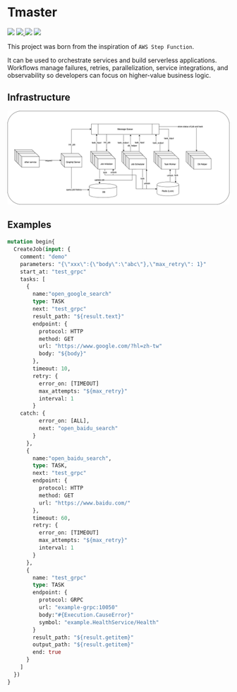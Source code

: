 # Tmaster

<p>
  <img src="https://img.shields.io/github/workflow/status/j75689/Tmaster/Checker?style=flat-square">
  <a href="https://github.com/j75689/Tmaster/blob/master/LICENSE">
    <img src="https://img.shields.io/github/license/globocom/go-buffer?color=blue&style=flat-square">
  </a>
  <img src="https://img.shields.io/github/go-mod/go-version/j75689/Tmaster?style=flat-square">
  <a href="https://pkg.go.dev/github.com/j75689/Tmaster">
    <img src="https://img.shields.io/badge/Go-reference-blue?style=flat-square">
  </a>
</p>

This project was born from the inspiration of `AWS Step Function`.

It can be used to orchestrate services and build serverless applications. Workflows manage failures, retries, parallelization, service integrations, and observability so developers can focus on higher-value business logic.

## Infrastructure

![infrastructure](infra.png)


## Examples

```graphql
mutation begin{
  CreateJob(input: {
    comment: "demo"
    parameters: "{\"xxx\":{\"body\":\"abc\"},\"max_retry\": 1}"
    start_at: "test_grpc"
    tasks: [
      {
        name:"open_google_search"
        type: TASK
        next: "test_grpc"
        result_path: "${result.text}"
        endpoint: {
          protocol: HTTP
          method: GET
          url: "https://www.google.com/?hl=zh-tw"
          body: "${body}"
        },
        timeout: 10,
        retry: {
          error_on: [TIMEOUT]
          max_attempts: "${max_retry}"
          interval: 1
        }
	catch: {
          error_on: [ALL],
          next: "open_baidu_search"
        }
      },
      {
        name:"open_baidu_search",
        type: TASK,
        next: "test_grpc"
        endpoint: {
          protocol: HTTP
          method: GET
          url: "https://www.baidu.com/"
        },
        timeout: 60,
        retry: {
          error_on: [TIMEOUT]
          max_attempts: "${max_retry}"
          interval: 1
        }
      },
      {
        name: "test_grpc"
        type: TASK
        endpoint: {
          protocol: GRPC
          url: "example-grpc:10050"
          body:"#{Execution.CauseError}"
          symbol: "example.HealthService/Health"
        }
        result_path: "${result.getitem}"
        output_path: "${result.getitem}"
        end: true
      }
    ]
  })
}
```
